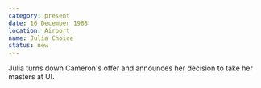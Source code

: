 ```yaml
---
category: present
date: 16 December 1988
location: Airport
name: Julia Choice
status: new
---
```

Julia turns down Cameron's offer and announces her decision to take her masters at UI.
